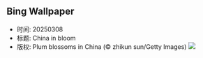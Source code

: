 ## Bing Wallpaper
- 时间: 20250308
- 标题: China in bloom
- 版权: Plum blossoms in China (© zhikun sun/Getty Images)
![](https://cn.bing.com/th?id=OHR.PlumBlossom_EN-US7055526666_UHD.jpg&rf=LaDigue_UHD.jpg&pid=hp&w=3840&h=2160&rs=1&c=4)
